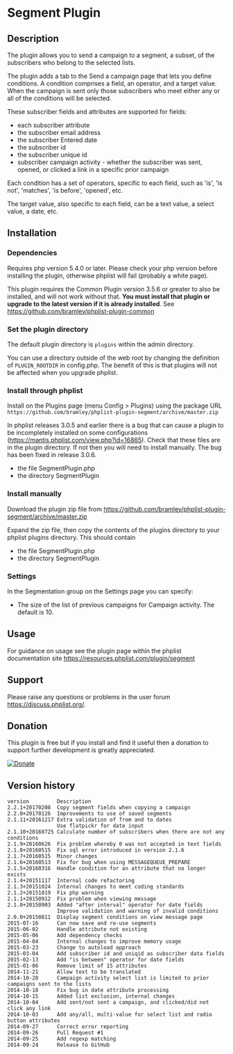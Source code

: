# Segment Plugin #

## Description ##

The plugin allows you to send a campaign to a segment, a subset, of the subscribers who belong to the selected lists.

The plugin adds a tab to the Send a campaign page that lets you define conditions. A condition comprises a field, an operator, and a target value.
When the campaign is sent only those subscribers who meet either any or all of the conditions will be selected. 

These subscriber fields and attributes are supported for fields:

* each subscriber attribute
* the subscriber email address
* the subscriber Entered date
* the subscriber id
* the subscriber unique id
* subscriber campaign activity - whether the subscriber was sent, opened, or clicked a link in a specific prior campaign

Each condition has a set of operators, specific to each field, such as 'is', 'is not', 'matches', 'is before', 'opened', etc.

The target value, also specific to each field, can be a text value, a select value, a date, etc.

## Installation ##

### Dependencies ###

Requires php version 5.4.0 or later. Please check your php version before installing the plugin, otherwise phplist will fail (probably a white page).

This plugin requires the Common Plugin version 3.5.6 or greater to also be installed, and will not work without that.
**You must install that plugin or upgrade to the latest version if it is already installed**.
See <https://github.com/bramley/phplist-plugin-common>

### Set the plugin directory ###
The default plugin directory is `plugins` within the admin directory.

You can use a directory outside of the web root by changing the definition of `PLUGIN_ROOTDIR` in config.php.
The benefit of this is that plugins will not be affected when you upgrade phplist.

### Install through phplist ###
Install on the Plugins page (menu Config > Plugins) using the package URL `https://github.com/bramley/phplist-plugin-segment/archive/master.zip`

In phplist releases 3.0.5 and earlier there is a bug that can cause a plugin to be incompletely installed on some configurations (<https://mantis.phplist.com/view.php?id=16865>). 
Check that these files are in the plugin directory. If not then you will need to install manually. The bug has been fixed in release 3.0.6.

* the file SegmentPlugin.php
* the directory SegmentPlugin

### Install manually ###
Download the plugin zip file from <https://github.com/bramley/phplist-plugin-segment/archive/master.zip>

Expand the zip file, then copy the contents of the plugins directory to your phplist plugins directory.
This should contain

* the file SegmentPlugin.php
* the directory SegmentPlugin

### Settings ###
In the Segmentation group on the Settings page you can specify:

* The size of the list of previous campaigns for Campaign activity. The default is 10.

## Usage ##

For guidance on usage see the plugin page within the phplist documentation site <https://resources.phplist.com/plugin/segment>

## Support ##

Please raise any questions or problems in the user forum <https://discuss.phplist.org/>.

## Donation ##
This plugin is free but if you install and find it useful then a donation to support further development is greatly appreciated.

[![Donate](https://www.paypalobjects.com/en_US/i/btn/btn_donate_LG.gif)](https://www.paypal.com/cgi-bin/webscr?cmd=_s-xclick&hosted_button_id=W5GLX53WDM7T4)

## Version history ##

    version         Description
    2.2.1+20170208  Copy segment fields when copying a campaign
    2.2.0+20170126  Improvements to use of saved segments
    2.1.11+20161217 Extra validation of from and to dates
                    Use flatpickr for date input
    2.1.10+20160725 Calculate number of subscribers when there are not any conditions
    2.1.9+20160626  Fix problem whereby 0 was not accepted in text fields
    2.1.8+20160515  Fix sql error introduced in version 2.1.6
    2.1.7+20160515  Minor changes
    2.1.6+20160513  Fix for bug when using MESSAGEQUEUE_PREPARE
    2.1.5+20160316  Handle condition for an attribute that no longer exists
    2.1.4+20151117  Internal code refactoring
    2.1.3+20151024  Internal changes to meet coding standards
    2.1.2+20151019  Fix php warning
    2.1.1+20150912  Fix problem when viewing message
    2.1.0+20150903  Added "after interval" operator for date fields
                    Improve validation and warning of invalid conditions
    2.0.0+20150811  Display segment conditions on view message page
    2015-07-16      Can now save and re-use segments
    2015-06-02      Handle attribute not existing
    2015-05-06      Add dependency checks
    2015-04-04      Internal changes to improve memory usage
    2015-03-23      Change to autoload approach
    2015-03-04      Add subscriber id and uniqid as subscriber data fields
    2015-02-13      Add "is between" operator for date fields
    2015-01-06      Remove limit of 15 attributes
    2014-11-21      Allow text to be translated
    2014-10-20      Campaign activity select list is limited to prior campaigns sent to the lists
    2014-10-18      Fix bug in date attribute processing
    2014-10-15      Added list exclusion, internal changes
    2014-10-04      Add sent/not sent a campaign, and clicked/did not click any link
    2014-10-03      Add any/all, multi-value for select list and radio button attributes
    2014-09-27      Correct error reporting
    2014-09-26      Pull Request #1
    2014-09-25      Add regexp matching
    2014-09-24      Release to GitHub
